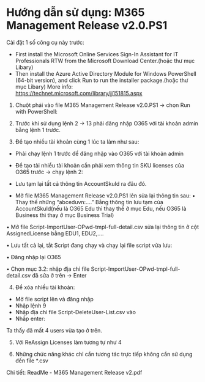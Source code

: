 # Hướng dẫn sử dụng: M365 Management Release v2.0.PS1
Cài đặt 1 số công cụ này trước:
-	First install the Microsoft Online Services Sign-In Assistant for IT Professionals RTW from the Microsoft Download Center.(hoặc thư mục Libary)
-	Then install the Azure Active Directory Module for Windows PowerShell (64-bit version), and click Run to run the installer package.(hoặc thư mục Libary)
More info: https://technet.microsoft.com/library/jj151815.aspx

1.	Chuột phải vào file M365 Management Release v2.0.PS1 -> chọn Run with PowerShell:
 
2.	Trước khi sử dụng lệnh 2 -> 13 phải đăng nhập O365 với tài khoản admin bằng lệnh 1 trước.

3.	Để tạo nhiều tài khoản cùng 1 lúc ta làm như sau:

-	Phải chạy lệnh 1 trước để đăng nhập vào O365 với tài khoản admin
-	Để tạo tài nhiều tài khoản cần phải xem thông tin SKU licenses của O365 trước -> chạy lệnh 2:

-	Lưu tạm lại tất cả thông tin AccountSkuId ra đâu đó.

-	Mở file M365 Management Release v2.0.PS1 lên sửa lại thông tin sau:
•	Thay thế những “abceduvn:….” Bằng thông tin lưu tạm của AccountSkuId(nếu là O365 Edu thì thay thế ở mục Edu, nếu O365 là Business thì thay ở mục Business Trial)

•	Mở file Script-ImportUser-OPwd-tmpl-full-detail.csv sửa lại thông tin ở cột AssignedLicense bằng EDU1, EDU2,….

•	Lưu tất cả lại, tắt Script đang chạy và chạy lại file script vừa lưu:

•	Đăng nhập lại O365

•	Chọn mục 3.2: nhập địa chỉ file Script-ImportUser-OPwd-tmpl-full-detail.csv đã sửa ở trên -> Enter

4.	Để xóa nhiều tài khoản:
-	Mở file script lên và đăng nhập
-	Nhập lệnh 9
-	Nhập địa chỉ file Script-DeleteUser-List.csv vào
-	Nhấp enter:

Ta thấy đã mất 4 users vừa tạo ở trên.

5.	Với ReAssign Licenses làm tương tự như 4

6.	Những chức năng khác chỉ cần tương tác trực tiếp không cần sử dụng đến file *.csv

Chi tiết: ReadMe - M365 Management Release v2.pdf
